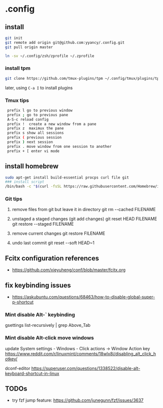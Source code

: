 # .config

## install
```bash
git init
git remote add origin git@github.com:yyancy/.config.git
git pull origin master

ln -sv ~/.config/zsh/zprofile ~/.zprofile
```
### install tpm

```bash
git clone https://github.com/tmux-plugins/tpm ~/.config/tmux/plugins/tpm
```

later, using `C-a I` to install plugins

### Tmux tips

```bash
 prefix l go to previous window
 prefix ; go to previous pane
 A-S-c reload config
 prefix !  create a new window from a pane
 prefix z  maximux the pane
 prefix s show all sessions
 prefix ( previous session
 prefix ) next session
 prefix . move window from one session to another
 prefix + [ enter vi mode
```


## install homebrew

```bash
sudo apt-get install build-essential procps curl file git
### install script
/bin/bash -c "$(curl -fsSL https://raw.githubusercontent.com/Homebrew/install/HEAD/install.sh)"

```

### Git tips

1. remove files from git but leave it in directory
   git rm --cached FILENAME

2. unstaged a staged changes (git add changes)
   git reset HEAD FILENAME
   git restore --staged FILENAME
3. remove current changes
   git restore FILENAME

4. undo last commit
   git reset --soft HEAD~1


## Fcitx configuration references
- https://github.com/xieyuheng/conf/blob/master/fcitx.org 

## fix keybinding issues 
- https://askubuntu.com/questions/68463/how-to-disable-global-super-p-shortcut

### Mint disable Alt-` keybinding
gsettings list-recursively | grep Above_Tab

### Mint disable Alt-click move windows
update System settings - Windows - Click actions -> Window Action key
https://www.reddit.com/r/linuxmint/comments/18wlx8i/disabling_alt_click_hotkey/

dconf-editor
https://superuser.com/questions/1338522/disable-alt-keyboard-shortcut-in-linux

## TODOs
- try fzf jump feature: https://github.com/junegunn/fzf/issues/3637
